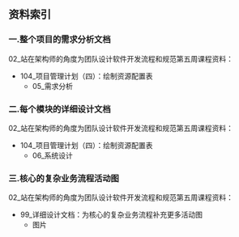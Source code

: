 ## 资料索引

### 一.整个项目的需求分析文档

02_站在架构师的角度为团队设计软件开发流程和规范第五周课程资料：

- 104_项目管理计划（四）：绘制资源配置表
  - 05_需求分析

### 二.每个模块的详细设计文档

02_站在架构师的角度为团队设计软件开发流程和规范第五周课程资料：

- 104_项目管理计划（四）：绘制资源配置表
  - 06_系统设计

### 三.核心的复杂业务流程活动图

02_站在架构师的角度为团队设计软件开发流程和规范第五周课程资料：

- 99_详细设计文档：为核心的复杂业务流程补充更多活动图
  - 图片

